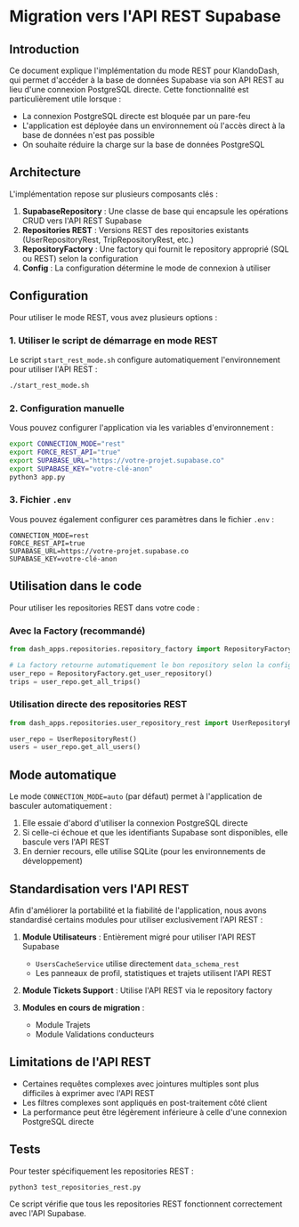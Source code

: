 # Migration vers l'API REST Supabase

## Introduction

Ce document explique l'implémentation du mode REST pour KlandoDash, qui permet d'accéder à la base de données Supabase via son API REST au lieu d'une connexion PostgreSQL directe. Cette fonctionnalité est particulièrement utile lorsque :

- La connexion PostgreSQL directe est bloquée par un pare-feu
- L'application est déployée dans un environnement où l'accès direct à la base de données n'est pas possible
- On souhaite réduire la charge sur la base de données PostgreSQL

## Architecture

L'implémentation repose sur plusieurs composants clés :

1. **SupabaseRepository** : Une classe de base qui encapsule les opérations CRUD vers l'API REST Supabase
2. **Repositories REST** : Versions REST des repositories existants (UserRepositoryRest, TripRepositoryRest, etc.)
3. **RepositoryFactory** : Une factory qui fournit le repository approprié (SQL ou REST) selon la configuration
4. **Config** : La configuration détermine le mode de connexion à utiliser

## Configuration

Pour utiliser le mode REST, vous avez plusieurs options :

### 1. Utiliser le script de démarrage en mode REST

Le script `start_rest_mode.sh` configure automatiquement l'environnement pour utiliser l'API REST :

```bash
./start_rest_mode.sh
```

### 2. Configuration manuelle

Vous pouvez configurer l'application via les variables d'environnement :

```bash
export CONNECTION_MODE="rest"
export FORCE_REST_API="true"
export SUPABASE_URL="https://votre-projet.supabase.co"
export SUPABASE_KEY="votre-clé-anon"
python3 app.py
```

### 3. Fichier `.env`

Vous pouvez également configurer ces paramètres dans le fichier `.env` :

```
CONNECTION_MODE=rest
FORCE_REST_API=true
SUPABASE_URL=https://votre-projet.supabase.co
SUPABASE_KEY=votre-clé-anon
```

## Utilisation dans le code

Pour utiliser les repositories REST dans votre code :

### Avec la Factory (recommandé)

```python
from dash_apps.repositories.repository_factory import RepositoryFactory

# La factory retourne automatiquement le bon repository selon la configuration
user_repo = RepositoryFactory.get_user_repository()
trips = user_repo.get_all_trips()
```

### Utilisation directe des repositories REST

```python
from dash_apps.repositories.user_repository_rest import UserRepositoryRest

user_repo = UserRepositoryRest()
users = user_repo.get_all_users()
```

## Mode automatique

Le mode `CONNECTION_MODE=auto` (par défaut) permet à l'application de basculer automatiquement :

1. Elle essaie d'abord d'utiliser la connexion PostgreSQL directe
2. Si celle-ci échoue et que les identifiants Supabase sont disponibles, elle bascule vers l'API REST
3. En dernier recours, elle utilise SQLite (pour les environnements de développement)

## Standardisation vers l'API REST

Afin d'améliorer la portabilité et la fiabilité de l'application, nous avons standardisé certains modules pour utiliser exclusivement l'API REST :

1. **Module Utilisateurs** : Entièrement migré pour utiliser l'API REST Supabase
   - `UsersCacheService` utilise directement `data_schema_rest`
   - Les panneaux de profil, statistiques et trajets utilisent l'API REST

2. **Module Tickets Support** : Utilise l'API REST via le repository factory

3. **Modules en cours de migration** :
   - Module Trajets
   - Module Validations conducteurs

## Limitations de l'API REST

- Certaines requêtes complexes avec jointures multiples sont plus difficiles à exprimer avec l'API REST
- Les filtres complexes sont appliqués en post-traitement côté client
- La performance peut être légèrement inférieure à celle d'une connexion PostgreSQL directe

## Tests

Pour tester spécifiquement les repositories REST :

```bash
python3 test_repositories_rest.py
```

Ce script vérifie que tous les repositories REST fonctionnent correctement avec l'API Supabase.
